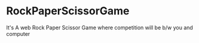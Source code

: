 # RockPaperScissorGame
It's A web Rock Paper Scissor Game  where competition will be b/w you and computer 
